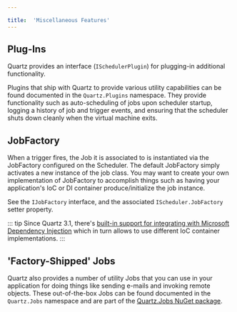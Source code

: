 ```yaml
---

title:  'Miscellaneous Features'
---
```


## Plug-Ins

Quartz provides an interface (`ISchedulerPlugin`) for plugging-in additional functionality.

Plugins that ship with Quartz to provide various utility capabilities can be found documented in the `Quartz.Plugins` namespace.
They provide functionality such as auto-scheduling of jobs upon scheduler startup, logging a history of job and trigger events,
and ensuring that the scheduler shuts down cleanly when the virtual machine exits.

## JobFactory

When a trigger fires, the Job it is associated to is instantiated via the JobFactory configured on the Scheduler.
The default JobFactory simply activates a new instance of the job class. You may want to create your own implementation
of JobFactory to accomplish things such as having your application's IoC or DI container produce/initialize the job instance.

See the `IJobFactory` interface, and the associated `IScheduler.JobFactory` setter property.

::: tip
Since Quartz 3.1, there's [built-in support for integrating with Microsoft Dependency Injection](../packages/microsoft-di-integration) which in
turn allows to use different IoC container implementations.
:::

## 'Factory-Shipped' Jobs

Quartz also provides a number of utility Jobs that you can use in your application for doing things like sending
e-mails and invoking remote objects. These out-of-the-box Jobs can be found documented in the `Quartz.Jobs` namespace and
are part of the [Quartz.Jobs NuGet package](https://www.nuget.org/packages/Quartz.Jobs).
